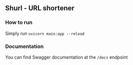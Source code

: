 ## Shurl - URL shortener


### How to run

Simply run `uvicorn main:app --reload`

### Documentation

You can find Swagger documentation at the `/docs` endpoint